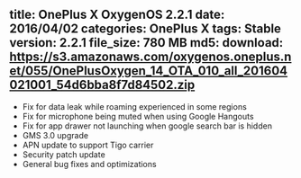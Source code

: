 title: OnePlus X OxygenOS 2.2.1
date: 2016/04/02
categories: OnePlus X
tags: Stable
version: 2.2.1
file_size: 780 MB
md5: 
download: https://s3.amazonaws.com/oxygenos.oneplus.net/055/OnePlusOxygen_14_OTA_010_all_201604021001_54d6bba8f7d84502.zip
---
* Fix for data leak while roaming experienced in some regions
* Fix for microphone being muted when using Google Hangouts
* Fix for app drawer not launching when google search bar is hidden
* GMS 3.0 upgrade
* APN update to support Tigo carrier
* Security patch update
* General bug fixes and optimizations